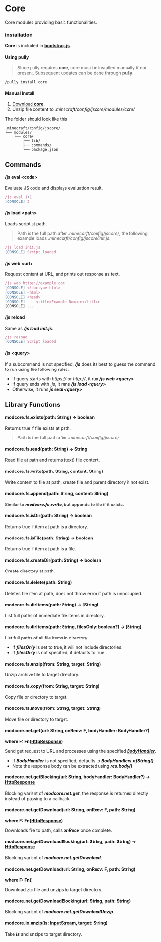 # Core

Core modules providing basic functionalities.

### Installation

**Core** is included in [**bootstrap.js**](https://github.com/FabricCore/bootstrap.js).

#### Using pully

> Since pully requires **core**, core must be installed manually if not present. Subsequent updates can be done through **pully**.

```
/pully install core
```

#### Manual Install

1. [Download **core**](https://github.com/FabricCore/modcore/archive/refs/heads/master.zip).
2. Unzip file content to _.minecraft/config/jscore/modules/core/_

The folder should look like this

```
.minecraft/config/jscore/
└── modules/
    └── core/
        ├── lib/
        ├── commands/
        └── package.json
```

## Commands

#### /js eval &lt;code&gt;

Evaluate JS code and displays evaluation result.

```js
/js eval 1+1
[CONSOLE] 2
```

#### /js load &lt;path&gt;

Loads script at path.

> Path is the full path after _.minecarft/config/jscore/_, the following example loads _.minecarft/config/jscore/init.js_.

```js
/js load init.js
[CONSOLE] Script loaded
```

#### /js web &lt;url&gt;

Request content at URL, and prints out response as text.

```js
/js web https://example.com
[CONSOLE] <!doctype html>
[CONSOLE] <html>
[CONSOLE] <head>
[CONSOLE]     <title>Example Domain</title>
[CONSOLE] ...
```

#### /js reload

Same as ***/js load init.js***.

```js
/js reload
[CONSOLE] Script loaded
```

#### /js &lt;query&gt;

If a subcommand is not specified, ***/js*** does its best to guess the command to run using the following rules.
- If query starts with *https://* or *http://*, it run ***/js web &lt;query&gt;***
- If query ends with *.js*, it runs ***/js load &lt;query&gt;***
- Otherwise, it runs ***js eval &lt;query&gt;***

## Library Functions

#### modcore.fs.exists(path: String) → boolean

Returns true if file exists at path.

> Path is the full path after _.minecarft/config/jscore/_

#### modcore.fs.read(path: String) → String

Read file at path and returns (text) file content.

#### modcore.fs.write(path: String, content: String)

Write content to file at path, create file and parent directory if not exist.

#### modcore.fs.append(path: String, content: String)

Similar to ***modcore.fs.write***, but appends to file if it exists.

#### modcore.fs.isDir(path: String) → boolean

Returns true if item at path is a directory.

#### modcore.fs.isFile(path: String) → boolean

Returns true if item at path is a file.

#### modcore.fs.createDir(path: String) → boolean

Create directory at path.

#### modcore.fs.delete(path: String)

Deletes file item at path, does not throw error if path is unoccupied.

#### modcore.fs.dirItems(path: String) → [String]

List full paths of immediate file items in directory.

#### modcore.fs.dirItems(path: String, filesOnly: boolean?) → [String]

List full paths of all file items in directory.
- If ***filesOnly*** is set to true, it will not include directories.
- If ***filesOnly*** is not specified, it defaults to true.

#### modcore.fs.unzip(from: String, target: String)

Unzip archive file to target directory.

#### modcore.fs.copy(from: String, target: String)

Copy file or directory to target.

#### modcore.fs.move(from: String, target: String)

Move file or directory to target.

#### modcore.net.get(url: String, onRecv: F, bodyHandler: BodyHandler?)
**where F: Fn([HttpResponse](https://docs.oracle.com/en/java/javase/11/docs/api/java.net.http/java/net/http/HttpResponse.html))**

Send get request to URL and processes using the specified ***[BodyHandler](https://docs.oracle.com/en/java/javase/11/docs/api/java.net.http/java/net/http/HttpResponse.BodyHandlers.html)***.
- If ***BodyHandler*** is not specified, defaults to ***BodyHandlers.ofString()***
- Note the response body can be extracted using ***res.body()***

#### modcore.net.getBlocking(url: String, bodyHandler: BodyHandler?) → [HttpResponse](https://docs.oracle.com/en/java/javase/11/docs/api/java.net.http/java/net/http/HttpResponse.html)

Blocking variant of ***modcore.net.get***, the response is returned directly instead of passing to a callback.

#### modcore.net.getDownload(url: String, onRecv: F, path: String)
**where F: Fn([HttpResponse](https://docs.oracle.com/en/java/javase/11/docs/api/java.net.http/java/net/http/HttpResponse.html))**

Downloads file to path, calls ***onRecv*** once complete.

#### modcore.net.getDownloadBlocking(url: String, path: String)  → [HttpResponse](https://docs.oracle.com/en/java/javase/11/docs/api/java.net.http/java/net/http/HttpResponse.html)

Blocking variant of ***modcore.net.getDownload***.

#### modcore.net.getDownload(url: String, onRecv: F, path: String)
**where F: Fn()**

Download zip file and unzips to target directory.

#### modcore.net.getDownloadBlocking(url: String, path: String)

Blocking variant of ***modcore.net.getDownloadUnzip***.

#### modcore.io.unzip(is: [InputStream](https://docs.oracle.com/javase/8/docs/api/java/io/InputStream.html), target: String)

Take ***is*** and unzips to target directory.
